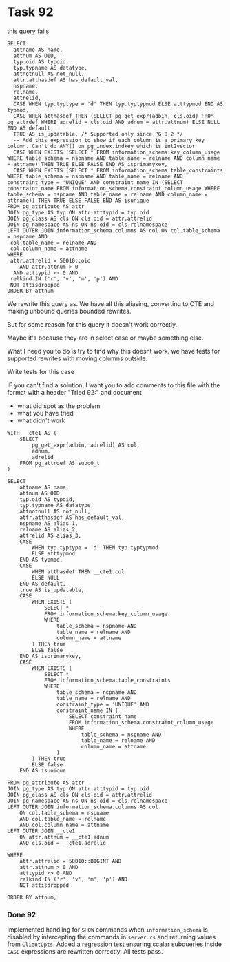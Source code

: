 # Task 92

this query fails 

```
SELECT
  attname AS name,
  attnum AS OID,
  typ.oid AS typoid,
  typ.typname AS datatype,
  attnotnull AS not_null,
  attr.atthasdef AS has_default_val,
  nspname,
  relname,
  attrelid,
  CASE WHEN typ.typtype = 'd' THEN typ.typtypmod ELSE atttypmod END AS typmod,
  CASE WHEN atthasdef THEN (SELECT pg_get_expr(adbin, cls.oid) FROM pg_attrdef WHERE adrelid = cls.oid AND adnum = attr.attnum) ELSE NULL END AS default,
  TRUE AS is_updatable, /* Supported only since PG 8.2 */
  -- Add this expression to show if each column is a primary key column. Can't do ANY() on pg_index.indkey which is int2vector
  CASE WHEN EXISTS (SELECT * FROM information_schema.key_column_usage WHERE table_schema = nspname AND table_name = relname AND column_name = attname) THEN TRUE ELSE FALSE END AS isprimarykey,
  CASE WHEN EXISTS (SELECT * FROM information_schema.table_constraints WHERE table_schema = nspname AND table_name = relname AND constraint_type = 'UNIQUE' AND constraint_name IN (SELECT constraint_name FROM information_schema.constraint_column_usage WHERE table_schema = nspname AND table_name = relname AND column_name = attname)) THEN TRUE ELSE FALSE END AS isunique 
FROM pg_attribute AS attr
JOIN pg_type AS typ ON attr.atttypid = typ.oid
JOIN pg_class AS cls ON cls.oid = attr.attrelid
JOIN pg_namespace AS ns ON ns.oid = cls.relnamespace
LEFT OUTER JOIN information_schema.columns AS col ON col.table_schema = nspname AND
 col.table_name = relname AND
 col.column_name = attname
WHERE
 attr.attrelid = 50010::oid
    AND attr.attnum > 0
  AND atttypid <> 0 AND
 relkind IN ('r', 'v', 'm', 'p') AND
 NOT attisdropped 
ORDER BY attnum        
```

We rewrite this query as. We have all this aliasing, converting to CTE and making unbound queries bounded rewrites.

But for some reason for this query it doesn't work correctly. 

Maybe it's because they are in select case or maybe something else.

What I need you to do is try to find why this doesnt work. we have tests for supported rewrites with moving columns outside. 

Write tests for this case 

IF you can't find a solution, I want you to add comments to this file with the format with a header "Tried 92:" and document
- what did spot as the problem
- what you have tried
- what didn't work


```
WITH __cte1 AS (
    SELECT
        pg_get_expr(adbin, adrelid) AS col,
        adnum,
        adrelid
    FROM pg_attrdef AS subq0_t
)

SELECT
    attname AS name,
    attnum AS OID,
    typ.oid AS typoid,
    typ.typname AS datatype,
    attnotnull AS not_null,
    attr.atthasdef AS has_default_val,
    nspname AS alias_1,
    relname AS alias_2,
    attrelid AS alias_3,
    CASE
        WHEN typ.typtype = 'd' THEN typ.typtypmod
        ELSE atttypmod
    END AS typmod,
    CASE
        WHEN atthasdef THEN __cte1.col
        ELSE NULL
    END AS default,
    true AS is_updatable,
    CASE
        WHEN EXISTS (
            SELECT *
            FROM information_schema.key_column_usage
            WHERE
                table_schema = nspname AND
                table_name = relname AND
                column_name = attname
        ) THEN true
        ELSE false
    END AS isprimarykey,
    CASE
        WHEN EXISTS (
            SELECT *
            FROM information_schema.table_constraints
            WHERE
                table_schema = nspname AND
                table_name = relname AND
                constraint_type = 'UNIQUE' AND
                constraint_name IN (
                    SELECT constraint_name
                    FROM information_schema.constraint_column_usage
                    WHERE
                        table_schema = nspname AND
                        table_name = relname AND
                        column_name = attname
                )
        ) THEN true
        ELSE false
    END AS isunique

FROM pg_attribute AS attr
JOIN pg_type AS typ ON attr.atttypid = typ.oid
JOIN pg_class AS cls ON cls.oid = attr.attrelid
JOIN pg_namespace AS ns ON ns.oid = cls.relnamespace
LEFT OUTER JOIN information_schema.columns AS col
    ON col.table_schema = nspname
    AND col.table_name = relname
    AND col.column_name = attname
LEFT OUTER JOIN __cte1
    ON attr.attnum = __cte1.adnum
    AND cls.oid = __cte1.adrelid

WHERE
    attr.attrelid = 50010::BIGINT AND
    attr.attnum > 0 AND
    atttypid <> 0 AND
    relkind IN ('r', 'v', 'm', 'p') AND
    NOT attisdropped

ORDER BY attnum;
```

### Done 92
Implemented handling for `SHOW` commands when `information_schema` is disabled by intercepting the commands in `server.rs` and returning values from `ClientOpts`. Added a regression test ensuring scalar subqueries inside `CASE` expressions are rewritten correctly. All tests pass.
